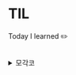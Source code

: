 # TIL
Today I learned ✏️ 

## 
<details>
    <summary>  모각코  </summary>
     <div> 
         - 1주차
            - 210710: 
     </div>


   
</deatils>

